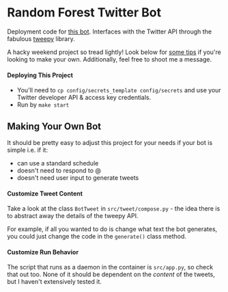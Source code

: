 # Random Forest Twitter Bot

Deployment code for [this bot](https://twitter.com/randoforestbot). Interfaces with the Twitter API through the fabulous [tweepy](https://www.tweepy.org/) library.

A hacky weekend project so tread lightly! Look below for [some tips](#making-your-own-bot) if you're looking to make your own. Additionally, feel free to shoot me a message.

#### Deploying This Project

- You'll need to `cp config/secrets_template config/secrets` and use your Twitter developer API & access key credentials.
- Run by `make start`

## Making Your Own Bot

It should be pretty easy to adjust this project for your needs if your bot is simple i.e. if it:
- can use a standard schedule
- doesn't need to respond to @
- doesn't need user input to generate tweets

#### Customize Tweet Content

Take a look at the class `BotTweet` in `src/tweet/compose.py` - the idea there is to abstract away the details of the tweepy API.

For example, if all you wanted to do is change what text the bot generates, you could just change the code in the `generate()` class method.

#### Customize Run Behavior

The script that runs as a daemon in the container is `src/app.py`, so check that out too. None of it should be dependent on the *content* of the tweets, but I haven't extensively tested it.
